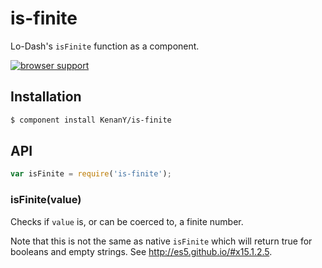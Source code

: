 # is-finite

Lo-Dash's `isFinite` function as a component.

[![browser support](https://ci.testling.com/KenanY/is-finite.png)](https://ci.testling.com/KenanY/is-finite)

## Installation

``` bash
$ component install KenanY/is-finite
```

## API

``` javascript
var isFinite = require('is-finite');
```

### isFinite(value)

Checks if `value` is, or can be coerced to, a finite number.

Note that this is not the same as native `isFinite` which will return true for
booleans and empty strings. See <http://es5.github.io/#x15.1.2.5>.